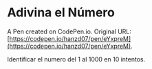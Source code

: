 # Adivina el Número

A Pen created on CodePen.io. Original URL: [https://codepen.io/hanzd07/pen/eYxpreM](https://codepen.io/hanzd07/pen/eYxpreM).

Identificar el numero del 1 al 1000 en 10 intentos.